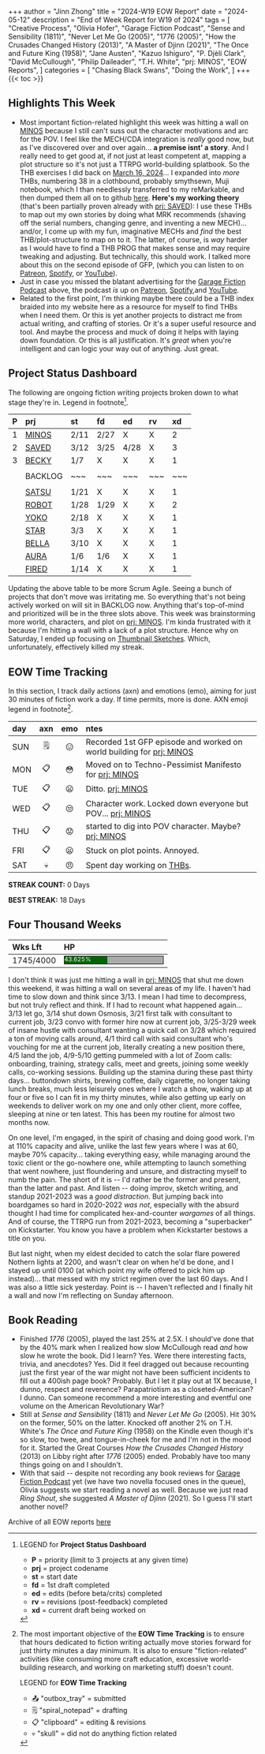 +++
author = "Jinn Zhong"
title = "2024-W19 EOW Report"
date = "2024-05-12"
description = "End of Week Report for W19 of 2024"
tags = [
    "Creative Process",
    "Olivia Hofer",
    "Garage Fiction Podcast",
    "Sense and Sensibility (1811)",
    "Never Let Me Go (2005)",
    "1776 (2005)",
    "How the Crusades Changed History (2013)",
    "A Master of Djinn (2021)",
    "The Once and Future King (1958)",
    "Jane Austen",
    "Kazuo Ishiguro",
    "P. Djèlí Clark",
    "David McCullough",
    "Philip Daileader",
    "T.H. White",
    "prj: MINOS",
    "EOW Reports",
]
categories = [
    "Chasing Black Swans",
    "Doing the Work",
]
+++
{{< toc >}}

## Highlights This Week

* Most important fiction-related highlight this week was hitting a wall on [MINOS](https://journal.jinnzhong.com/tags/prj-minos/) because I still can't suss out the character motivations and arc for the POV. I feel like the MECH/CDA integration is _really_ good now, but as I've discovered over and over again... **a premise isnt' a story**. And I really need to get good at, if not just at least competent at, mapping a plot structure so it's not just a TTRPG world-building splatbook. So the THB exercises I did back on [March 16, 2024](https://journal.jinnzhong.com/flash-fiction-dissection-for-thbs-1/)... I expanded into _more_ THBs, numbering 38 in a clothbound, probably smythsewn, Muji notebook, which I than needlessly transferred to my reMarkable, and then dumped them all on to github [here](https://journal.jinnzhong.com/tags/thb/). **Here's my working theory** (that's been partially proven already with [prj: SAVED](https://journal.jinnzhong.com/tags/prj-saved/)): I use these THBs to map out my own stories by doing what MRK recommends (shaving off the serial numbers, changing genre, and inventing a new MECH)... and/or, I come up with my fun, imaginative MECHs and _find_ the best THB/plot-structure to map on to it. The latter, of course, is _way_ harder as I would have to find a THB PROG that makes sense and may require tweaking and adjusting. But technically, this should work. I talked more about this on the second episode of GFP, (which you can listen to on [Patreon](https://www.patreon.com/posts/gfp-2024-w19-in-104112106), [Spotify](https://open.spotify.com/episode/46RtdlToVxlKicgSjRfbar), or [YouTube](https://youtu.be/0MApFqZNjnk)).
* Just in case you missed the blatant advertising for the [Garage Fiction Podcast](http://patreon.com/garagefiction) above, the podcast _is_ up on [Patreon](http://patreon.com/garagefiction), [Spotify](https://open.spotify.com/show/7xY1xkvetcKpeIfCpcOpdj),and [YouTube](https://www.youtube.com/@garagefictionpodcast).
* Related to the first point, I'm thinking maybe there could be a THB index braided into my website here as a resource for myself to find THBs when I need them. Or this is yet another projects to distract me from actual writing, and crafting of stories. Or it's a super useful resource and tool. And maybe the process and muck of doing it helps with laying down foundation. Or this is all justification. It's _great_ when you're intelligent and can logic your way out of anything. Just great.
  
## Project Status Dashboard

The following are ongoing fiction writing projects broken down to what stage they're in. Legend in footnote[^1].

| P | prj | st | fd | ed | rv | xd | 
| :---: | :--- | :--- | :--- | :--- | :--- | :--- |
| 1 | [MINOS](https://journal.jinnzhong.com/tags/prj-minos/) | 2/11 | 2/27 | X | X | 2 |
| 2 | [SAVED](https://journal.jinnzhong.com/tags/prj-saved/) | 3/12 | 3/25 | 4/28 | X | 3 |
| 3 | [BECKY](https://journal.jinnzhong.com/tags/prj-becky/) | 1/7 | X | X | X | 1 | 
|  |  |  |  |  |  |  | 
|  | BACKLOG | ~~~ | ~~~ | ~~~ | ~~~ | ~~~ | 
|  |  |  |  |  |  |  | 
|  | [SATSU](https://journal.jinnzhong.com/tags/prj-satsu/) | 1/21 | X | X | X | 1 | 
|  | [ROBOT](https://journal.jinnzhong.com/tags/prj-robot/) | 1/28 | 1/29 | X | X | 2 |
|  | [YOKO](https://journal.jinnzhong.com/tags/prj-yoko/) | 2/18 | X | X | X | 1 |
|  | [STAR](https://journal.jinnzhong.com/tags/prj-star/) | 3/3 | X | X | X | 1 |
|  | [BELLA](https://journal.jinnzhong.com/tags/prj-bella/) | 3/10 | X | X | X | 1 |
|  | [AURA](https://journal.jinnzhong.com/tags/prj-aura/) | 1/6 | 1/6 | X | X | 1 | 
|  | [FIRED](https://journal.jinnzhong.com/tags/prj-fired/) | 1/14 | X | X | X | 1 | 

Updating the above table to be more Scrum Agile. Seeing a bunch of projects that don't move was irritating me. So everything that's not being actively worked on will sit in BACKLOG now. Anything that's top-of-mind and prioritized will be in the three slots above. This week was brainstorming more world, characters, and plot on [prj: MINOS](https://journal.jinnzhong.com/tags/prj-minos/). I'm kinda frustrated with it because I'm hitting a wall with a lack of a plot structure. Hence why on Saturday, I ended up focusing on [Thumbnail Sketches](https://journal.jinnzhong.com/tags/thb/). Which, unfortunately, effectively killed my streak.

## EOW Time Tracking

In this section, I track daily actions (axn) and emotions (emo), aiming for just 30 minutes of fiction work a day. If time permits, more is done. AXN emoji legend in footnote[^2].

| day | axn | emo | ntes |
| :--- | :---: | :---: | :--- |
| SUN | :spiral_notepad: | :expressionless: | Recorded 1st GFP episode and worked on world building for [prj: MINOS](https://journal.jinnzhong.com/tags/prj-minos/) |
| MON | :clipboard: | :flushed: | Moved on to Techno-Pessimist Manifesto for  [prj: MINOS](https://journal.jinnzhong.com/tags/prj-minos/) |
| TUE | :clipboard: | :frowning: | Ditto. [prj: MINOS](https://journal.jinnzhong.com/tags/prj-minos/) |
| WED | :clipboard: | :unamused: | Character work. Locked down everyone but POV... [prj: MINOS](https://journal.jinnzhong.com/tags/prj-minos/) |
| THU | :clipboard: | :worried: | started to dig into POV character. Maybe? [prj: MINOS](https://journal.jinnzhong.com/tags/prj-minos/) |
| FRI | :clipboard: | :frowning: | Stuck on plot points. Annoyed. |
| SAT | :skull: | :angry: | Spent day working on [THBs](https://journal.jinnzhong.com/tags/thb/). |

**STREAK COUNT:** 0 Days

**BEST STREAK:** 18 Days

## Four Thousand Weeks

| Wks Lft | HP |
| :--- | :--- |
| 1745/4000 | <div style="width:200px;height:15px;background:#AAAAAA;border:1.3px solid #000000;"><div style="width:43.625%;height:15px;background:#006600;font-size:12px; color:white; line-height:12px;">43.625%</div></div> |

I don't think it was just me hitting a wall in [prj: MINOS](https://journal.jinnzhong.com/tags/prj-minos/) that shut me down this weekend, it was hitting a wall on several areas of my life. I haven't had time to slow down and think since 3/13. I mean I had time to decompress, but not truly reflect and think. If I had to recount what happened again... 3/13 let go, 3/14 shut down Osmosis, 3/21 first talk with consultant to current job, 3/23 convo with former hire now at current job, 3/25-3/29 week of insane hustle with consultant wanting a quick call on 3/28 which required a ton of moving calls around, 4/1 third call with said consultant who's vouching for me at the current job, literally creating a new position there, 4/5 land the job, 4/9-5/10 getting pummeled with a lot of Zoom calls: onboarding, training, strategy calls, meet and greets, joining some weekly calls, co-working sessions. Building up the stamina during these past thirty days... buttondown shirts, brewing coffee, daily cigarette, no longer taking lunch breaks, much less leisurely ones where I watch a show, waking up at four or five so I can fit in my thirty minutes, while also getting up early on weekends to deliver work on my one and only other client, more coffee, sleeping at nine or ten latest. This has been my routine for almost two months now. 

On one level, I'm engaged, in the spirit of chasing and doing good work. I'm at 110% capacity and alive, unlike the last few years where I was at 60, maybe 70% capacity... taking everything easy, while managing around the toxic client or the go-nowhere one, while attempting to launch something that went nowhere, just floundering and unsure, and distracting myself to numb the pain. The short of it is -- I'd rather be the former and present, than the latter and past. And listen -- doing improv, sketch writing, and standup 2021-2023 was a _good distraction_. But jumping back into boardgames so hard in 2020-2022 _was not_, especially with the absurd thought I had time for complicated hex-and-counter _wargames_ of all things. And of course, the TTRPG run from 2021-2023, becoming a "superbacker" on Kickstarter. You know you have a problem when Kickstarter bestows a title on you.

But last night, when my eldest decided to catch the solar flare powered Nothern lights at 2200, and wasn't clear on when he'd be done, and I stayed up until 0100 (at which point my wife offered to pick him up instead)... that messed with my strict regimen over the last 60 days. And I was also a little sick yesterday. Point is -- I haven't reflected and I finally hit a wall and now I'm reflecting on Sunday afternoon.

## Book Reading

* Finished _1776_ (2005), played the last 25% at 2.5X. I should've done that by the 40% mark when I realized how slow McCullough read _and_ how slow he wrote the book. Did I learn? Yes. Were there interesting facts, trivia, and anecdotes? Yes. Did it feel dragged out because recounting just the first year of the war might not have been sufficient incidents to fill out a 400ish page book? Probably. But I let it play out at 1X because, I dunno, respect and reverence? Parapatriotism as a closeted-American? I dunno. Can someone recommend a more interesting and eventful one volume on the American Revolutionary War?
* Still at _Sense and Sensibility_ (1811) and _Never Let Me Go_ (2005). Hit 30% on the former, 50% on the latter. Knocked off another 2% on T.H. White's _The Once and Future King_ (1958) on the Kindle even though it's so slow, too twee, and tongue-in-cheek for me and I'm not in the mood for it. Started the Great Courses _How the Crusades Changed History_ (2013) on Libby right after _1776_ (2005) ended. Probably have too many things going on and I shouldn't.
* With that said -- despite not recording any book reviews for [Garage Fiction Podcast](http://patreon.com/garagefiction) yet (we have two novella focused ones in the queue), Olivia suggests we start reading a novel as well. Because we just read _Ring Shout_, she suggested _A Master of Djinn_ (2021). So I guess I'll start another novel?
  
Archive of all EOW reports [here](https://journal.jinnzhong.com/tags/eow-reports/)

[^1]: LEGEND for **Project Status Dashboard**

    * **P** = priority (limit to 3 projects at any given time)
    * **prj** = project codename
    * **st** = start date
    * **fd** = 1st draft completed
    * **ed** = edits (before beta/crits) completed
    * **rv** = revisions (post-feedback) completed
    * **xd** = current draft being worked on

[^2]: The most important objective of the **EOW Time Tracking** is to ensure that hours dedicated to  fiction writing actually move stories forward for just thirty minutes a day minimum. It is also to ensure "fiction-related" activities (like consuming more craft education, excessive world-building research, and working on marketing stuff) doesn't count.
    
    LEGEND for **EOW Time Tracking**
    * 📤 "outbox_tray" = submitted
    * 🗒️ "spiral_notepad" = drafting
    * 📋 "clipboard" = editing & revisions
    * 💀 "skull" = did not do anything fiction related


